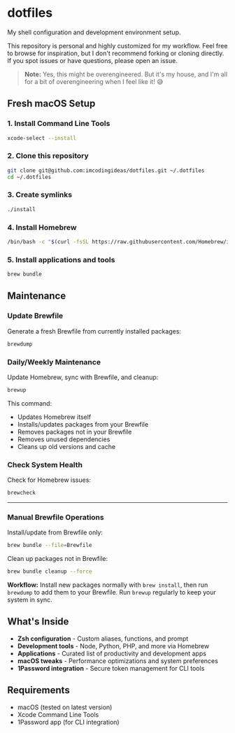 # dotfiles
My shell configuration and development environment setup.

This repository is personal and highly customized for my workflow. Feel free to browse for inspiration, but I don't recommend forking or cloning directly. If you spot issues or have questions, please open an issue.

> **Note:** Yes, this might be overengineered. But it's my house, and I'm all for a bit of overengineering when I feel like it! 😅

## Fresh macOS Setup

### 1. Install Command Line Tools
```zsh
xcode-select --install
```

### 2. Clone this repository
```zsh
git clone git@github.com:imcodingideas/dotfiles.git ~/.dotfiles
cd ~/.dotfiles
```

### 3. Create symlinks
```zsh
./install
```

### 4. Install Homebrew
```zsh
/bin/bash -c "$(curl -fsSL https://raw.githubusercontent.com/Homebrew/install/HEAD/install.sh)"
```

### 5. Install applications and tools
```zsh
brew bundle
```

## Maintenance

### Update Brewfile

Generate a fresh Brewfile from currently installed packages:
```zsh
brewdump
```

### Daily/Weekly Maintenance

Update Homebrew, sync with Brewfile, and cleanup:
```zsh
brewup
```

This command:
- Updates Homebrew itself
- Installs/updates packages from your Brewfile
- Removes packages not in your Brewfile
- Removes unused dependencies
- Cleans up old versions and cache

### Check System Health

Check for Homebrew issues:
```zsh
brewcheck
```

---

### Manual Brewfile Operations

Install/update from Brewfile only:
```zsh
brew bundle --file=Brewfile
```

Clean up packages not in Brewfile:
```zsh
brew bundle cleanup --force
```

**Workflow:** Install new packages normally with `brew install`, then run `brewdump` to add them to your Brewfile. Run `brewup` regularly to keep your system in sync.

## What's Inside

- **Zsh configuration** - Custom aliases, functions, and prompt
- **Development tools** - Node, Python, PHP, and more via Homebrew
- **Applications** - Curated list of productivity and development apps
- **macOS tweaks** - Performance optimizations and system preferences
- **1Password integration** - Secure token management for CLI tools

## Requirements

- macOS (tested on latest version)
- Xcode Command Line Tools
- 1Password app (for CLI integration)